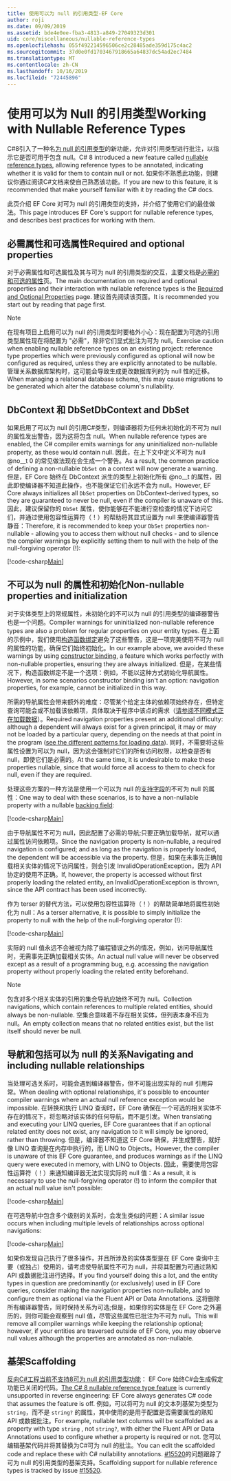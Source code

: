 ```yaml
---
title: 使用可以为 null 的引用类型-EF Core
author: roji
ms.date: 09/09/2019
ms.assetid: bde4e0ee-fba3-4813-a849-27049323d301
uid: core/miscellaneous/nullable-reference-types
ms.openlocfilehash: 055f492214596506ce2c28485ade359d175c4ac2
ms.sourcegitcommit: 37d0e0fd1703467918665a64837dc54ad2ec7484
ms.translationtype: MT
ms.contentlocale: zh-CN
ms.lasthandoff: 10/16/2019
ms.locfileid: "72445896"
---
```

# <a name="working-with-nullable-reference-types"></a><span data-ttu-id="91daa-102">使用可以为 Null 的引用类型</span><span class="sxs-lookup"><span data-stu-id="91daa-102">Working with Nullable Reference Types</span></span>

<span data-ttu-id="91daa-103">C#8引入了一种名[为 null 的引用类型](/dotnet/csharp/tutorials/nullable-reference-types)的新功能，允许对引用类型进行批注，以指示它是否可用于包含 null。</span><span class="sxs-lookup"><span data-stu-id="91daa-103">C# 8 introduced a new feature called [nullable reference types](/dotnet/csharp/tutorials/nullable-reference-types), allowing reference types to be annotated, indicating whether it is valid for them to contain null or not.</span></span> <span data-ttu-id="91daa-104">如果你不熟悉此功能，则建议你通过阅读C#文档来使自己熟悉该功能。</span><span class="sxs-lookup"><span data-stu-id="91daa-104">If you are new to this feature, it is recommended that make yourself familiar with it by reading the C# docs.</span></span>

<span data-ttu-id="91daa-105">此页介绍 EF Core 对可为 null 的引用类型的支持，并介绍了使用它们的最佳做法。</span><span class="sxs-lookup"><span data-stu-id="91daa-105">This page introduces EF Core's support for nullable reference types, and describes best practices for working with them.</span></span>

## <a name="required-and-optional-properties"></a><span data-ttu-id="91daa-106">必需属性和可选属性</span><span class="sxs-lookup"><span data-stu-id="91daa-106">Required and optional properties</span></span>

<span data-ttu-id="91daa-107">对于必需属性和可选属性及其与可为 null 的引用类型的交互，主要文档是[必需的和可选的属性](xref:core/modeling/required-optional)页。</span><span class="sxs-lookup"><span data-stu-id="91daa-107">The main documentation on required and optional properties and their interaction with nullable reference types is the [Required and Optional Properties](xref:core/modeling/required-optional) page.</span></span> <span data-ttu-id="91daa-108">建议首先阅读该页面。</span><span class="sxs-lookup"><span data-stu-id="91daa-108">It is recommended you start out by reading that page first.</span></span>

> [!NOTE]
> <span data-ttu-id="91daa-109">在现有项目上启用可以为 null 的引用类型时要格外小心：现在配置为可选的引用类型属性现在将配置为 "必需"，除非它们显式批注为可为 null。</span><span class="sxs-lookup"><span data-stu-id="91daa-109">Exercise caution when enabling nullable reference types on an existing project: reference type properties which were previously configured as optional will now be configured as required, unless they are explicitly annotated to be nullable.</span></span> <span data-ttu-id="91daa-110">管理关系数据库架构时，这可能会导致生成更改数据库列的为 null 性的迁移。</span><span class="sxs-lookup"><span data-stu-id="91daa-110">When managing a relational database schema, this may cause migrations to be generated which alter the database column's nullability.</span></span>

## <a name="dbcontext-and-dbset"></a><span data-ttu-id="91daa-111">DbContext 和 DbSet</span><span class="sxs-lookup"><span data-stu-id="91daa-111">DbContext and DbSet</span></span>

<span data-ttu-id="91daa-112">如果启用了可以为 null 的引用C#类型，则编译器将为任何未初始化的不可为 null 的属性发出警告，因为这将包含 null。</span><span class="sxs-lookup"><span data-stu-id="91daa-112">When nullable reference types are enabled, the C# compiler emits warnings for any uninitialized non-nullable property, as these would contain null.</span></span> <span data-ttu-id="91daa-113">因此，在上下文中定义不可为 null @no__t 0 的常见做法现在会生成一个警告。</span><span class="sxs-lookup"><span data-stu-id="91daa-113">As a result, the common practice of defining a non-nullable `DbSet` on a context will now generate a warning.</span></span> <span data-ttu-id="91daa-114">但是，EF Core 始终在 DbContext 派生的类型上初始化所有 @no__t 的属性，因此即使编译器不知道此操作，也不能保证它们永远不会为 null。</span><span class="sxs-lookup"><span data-stu-id="91daa-114">However, EF Core always initializes all `DbSet` properties on DbContext-derived types, so they are guaranteed to never be null, even if the compiler is unaware of this.</span></span> <span data-ttu-id="91daa-115">因此，建议保留你的 `DbSet` 属性，使你能够在不能进行空检查的情况下访问它们，并通过使用包容性运算符（！）的帮助将其显式设置为 null 来使编译器警告静音：</span><span class="sxs-lookup"><span data-stu-id="91daa-115">Therefore, it is recommended to keep your `DbSet` properties non-nullable - allowing you to access them without null checks - and to silence the compiler warnings by explicitly setting them to null with the help of the null-forgiving operator (!):</span></span>

[!code-csharp[Main](../../../samples/core/Miscellaneous/NullableReferenceTypes/NullableReferenceTypesContext.cs?name=Context&highlight=3-4)]

## <a name="non-nullable-properties-and-initialization"></a><span data-ttu-id="91daa-116">不可以为 null 的属性和初始化</span><span class="sxs-lookup"><span data-stu-id="91daa-116">Non-nullable properties and initialization</span></span>

<span data-ttu-id="91daa-117">对于实体类型上的常规属性，未初始化的不可以为 null 的引用类型的编译器警告也是一个问题。</span><span class="sxs-lookup"><span data-stu-id="91daa-117">Compiler warnings for uninitialized non-nullable reference types are also a problem for regular properties on your entity types.</span></span> <span data-ttu-id="91daa-118">在上面的示例中，我们使用[构造函数绑定](xref:core/modeling/constructors)避免了这些警告，这是一项完美使用不可为 null 的属性的功能，确保它们始终初始化。</span><span class="sxs-lookup"><span data-stu-id="91daa-118">In our example above, we avoided these warnings by using [constructor binding](xref:core/modeling/constructors), a feature which works perfectly with non-nullable properties, ensuring they are always initialized.</span></span> <span data-ttu-id="91daa-119">但是，在某些情况下，构造函数绑定不是一个选项：例如，不能以这种方式初始化导航属性。</span><span class="sxs-lookup"><span data-stu-id="91daa-119">However, in some scenarios constructor binding isn't an option: navigation properties, for example, cannot be initialized in this way.</span></span>

<span data-ttu-id="91daa-120">所需的导航属性会带来额外的难度：尽管某个给定主体的依赖项始终存在，但特定查询可能会或不加载该依赖项，具体取决于程序中该点的需求（[请参阅不同模式正在加载数据](xref:core/querying/related-data)）。</span><span class="sxs-lookup"><span data-stu-id="91daa-120">Required navigation properties present an additional difficulty: although a dependent will always exist for a given principal, it may or may not be loaded by a particular query, depending on the needs at that point in the program ([see the different patterns for loading data](xref:core/querying/related-data)).</span></span> <span data-ttu-id="91daa-121">同时，不需要将这些属性设置为可以为 null，因为这会强制对它们的所有访问权限，以检查是否有 null，即使它们是必需的。</span><span class="sxs-lookup"><span data-stu-id="91daa-121">At the same time, it is undesirable to make these properties nullable, since that would force all access to them to check for null, even if they are required.</span></span>

<span data-ttu-id="91daa-122">处理这些方案的一种方法是使用一个可以为 null 的[支持字段](xref:core/modeling/backing-field)的不可为 null 的属性：</span><span class="sxs-lookup"><span data-stu-id="91daa-122">One way to deal with these scenarios, is to have a non-nullable property with a nullable [backing field](xref:core/modeling/backing-field):</span></span>

[!code-csharp[Main](../../../samples/core/Miscellaneous/NullableReferenceTypes/Order.cs?range=12-17)]

<span data-ttu-id="91daa-123">由于导航属性不可为 null，因此配置了必需的导航;只要正确加载导航，就可以通过属性访问依赖项。</span><span class="sxs-lookup"><span data-stu-id="91daa-123">Since the navigation property is non-nullable, a required navigation is configured; and as long as the navigation is properly loaded, the dependent will be accessible via the property.</span></span> <span data-ttu-id="91daa-124">但是，如果在未事先正确加载相关实体的情况下访问属性，则会引发 InvalidOperationException，因为 API 协定的使用不正确。</span><span class="sxs-lookup"><span data-stu-id="91daa-124">If, however, the property is accessed without first properly loading the related entity, an InvalidOperationException is thrown, since the API contract has been used incorrectly.</span></span>

<span data-ttu-id="91daa-125">作为 terser 的替代方法，可以使用包容性运算符（！）的帮助简单地将属性初始化为 null：</span><span class="sxs-lookup"><span data-stu-id="91daa-125">As a terser alternative, it is possible to simply initialize the property to null with the help of the null-forgiving operator (!):</span></span>

[!code-csharp[Main](../../../samples/core/Miscellaneous/NullableReferenceTypes/Order.cs?range=19)]

<span data-ttu-id="91daa-126">实际的 null 值永远不会被视为除了编程错误之外的情况，例如，访问导航属性时，无需事先正确加载相关实体。</span><span class="sxs-lookup"><span data-stu-id="91daa-126">An actual null value will never be observed except as a result of a programming bug, e.g. accessing the navigation property without properly loading the related entity beforehand.</span></span>

> [!NOTE]
> <span data-ttu-id="91daa-127">包含对多个相关实体的引用的集合导航应始终不可为 null。</span><span class="sxs-lookup"><span data-stu-id="91daa-127">Collection navigations, which contain references to multiple related entities, should always be non-nullable.</span></span> <span data-ttu-id="91daa-128">空集合意味着不存在相关实体，但列表本身不应为 null。</span><span class="sxs-lookup"><span data-stu-id="91daa-128">An empty collection means that no related entities exist, but the list itself should never be null.</span></span>

## <a name="navigating-and-including-nullable-relationships"></a><span data-ttu-id="91daa-129">导航和包括可以为 null 的关系</span><span class="sxs-lookup"><span data-stu-id="91daa-129">Navigating and including nullable relationships</span></span>

<span data-ttu-id="91daa-130">当处理可选关系时，可能会遇到编译器警告，但不可能出现实际的 null 引用异常。</span><span class="sxs-lookup"><span data-stu-id="91daa-130">When dealing with optional relationships, it's possible to encounter compiler warnings where an actual null reference exception would be impossible.</span></span> <span data-ttu-id="91daa-131">在转换和执行 LINQ 查询时，EF Core 确保在一个可选的相关实体不存在的情况下，将忽略对该实体的任何导航，而不是引发。</span><span class="sxs-lookup"><span data-stu-id="91daa-131">When translating and executing your LINQ queries, EF Core guarantees that if an optional related entity does not exist, any navigation to it will simply be ignored, rather than throwing.</span></span> <span data-ttu-id="91daa-132">但是，编译器不知道这 EF Core 确保，并生成警告，就好像 LINQ 查询是在内存中执行的，而 LINQ to Objects。</span><span class="sxs-lookup"><span data-stu-id="91daa-132">However, the compiler is unaware of this EF Core guarantee, and produces warnings as if the LINQ query were executed in memory, with LINQ to Objects.</span></span> <span data-ttu-id="91daa-133">因此，需要使用包容性运算符（！）来通知编译器无法实现实际的 null 值：</span><span class="sxs-lookup"><span data-stu-id="91daa-133">As a result, it is necessary to use the null-forgiving operator (!) to inform the compiler that an actual null value isn't possible:</span></span>

[!code-csharp[Main](../../../samples/core/Miscellaneous/NullableReferenceTypes/Program.cs?range=46)]

<span data-ttu-id="91daa-134">在可选导航中包含多个级别的关系时，会发生类似的问题：</span><span class="sxs-lookup"><span data-stu-id="91daa-134">A similar issue occurs when including multiple levels of relationships across optional navigations:</span></span>

[!code-csharp[Main](../../../samples/core/Miscellaneous/NullableReferenceTypes/Program.cs?range=36-39&highlight=2)]

<span data-ttu-id="91daa-135">如果你发现自己执行了很多操作，并且所涉及的实体类型是在 EF Core 查询中主要（或独占）使用的，请考虑使导航属性不可为 null，并将其配置为可通过熟知 API 或数据批注进行选择。</span><span class="sxs-lookup"><span data-stu-id="91daa-135">If you find yourself doing this a lot, and the entity types in question are predominantly (or exclusively) used in EF Core queries, consider making the navigation properties non-nullable, and to configure them as optional via the Fluent API or Data Annotations.</span></span> <span data-ttu-id="91daa-136">这将删除所有编译器警告，同时保持关系为可选;但是，如果你的实体是在 EF Core 之外遍历的，则你可能会观察到 null 值，尽管这些属性已批注为不可为 null。</span><span class="sxs-lookup"><span data-stu-id="91daa-136">This will remove all compiler warnings while keeping the relationship optional; however, if your entities are traversed outside of EF Core, you may observe null values although the properties are annotated as non-nullable.</span></span>

## <a name="scaffolding"></a><span data-ttu-id="91daa-137">基架</span><span class="sxs-lookup"><span data-stu-id="91daa-137">Scaffolding</span></span>

<span data-ttu-id="91daa-138">[反向C#工程当前不支持8可为 null 的引用类型功能](/dotnet/csharp/tutorials/nullable-reference-types)： EF Core 始终C#会生成假定功能已关闭的代码。</span><span class="sxs-lookup"><span data-stu-id="91daa-138">[The C# 8 nullable reference type feature](/dotnet/csharp/tutorials/nullable-reference-types) is currently unsupported in reverse engineering: EF Core always generates C# code that assumes the feature is off.</span></span> <span data-ttu-id="91daa-139">例如，可以将可为 null 的文本列基架为类型为 `string`，而不是 `string?` 的属性，其中使用的是用于配置是否需要属性的熟知 API 或数据批注。</span><span class="sxs-lookup"><span data-stu-id="91daa-139">For example, nullable text columns will be scaffolded as a property with type `string` , not `string?`, with either the Fluent API or Data Annotations used to configure whether a property is required or not.</span></span> <span data-ttu-id="91daa-140">您可以编辑基架代码并将其替换为C#可为 null 的批注。</span><span class="sxs-lookup"><span data-stu-id="91daa-140">You can edit the scaffolded code and replace these with C# nullability annotations.</span></span> <span data-ttu-id="91daa-141">[#15520](https://github.com/aspnet/EntityFrameworkCore/issues/15520)的问题跟踪了可为 null 的引用类型的基架支持。</span><span class="sxs-lookup"><span data-stu-id="91daa-141">Scaffolding support for nullable reference types is tracked by issue [#15520](https://github.com/aspnet/EntityFrameworkCore/issues/15520).</span></span>
